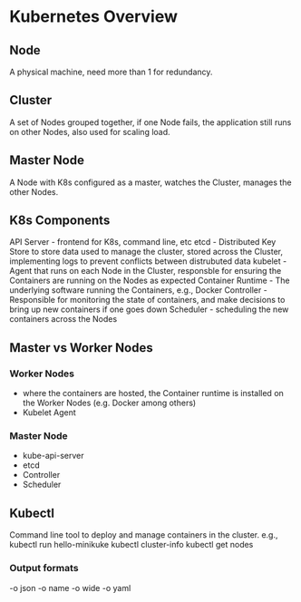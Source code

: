 # Kubernetes Overview

## Node
A physical machine, need more than 1 for redundancy.

## Cluster
A set of Nodes grouped together, if one Node fails, the application still runs on other Nodes, also used for scaling load.

## Master Node
A Node with K8s configured as a master, watches the Cluster, manages the other Nodes.

## K8s Components
API Server - frontend for K8s, command line, etc
etcd - Distributed Key Store to store data used to manage the cluster, stored across the Cluster, implementing logs to prevent conflicts between distrubuted data
kubelet - Agent that runs on each Node in the Cluster, responsble for ensuring the Containers are running on the Nodes as expected
Container Runtime - The underlying software running the Containers, e.g., Docker
Controller - Responsible for monitoring the state of containers, and make decisions to bring up new containers if one goes down
Scheduler - scheduling the new containers across the Nodes

## Master vs Worker Nodes
### Worker Nodes
 - where the containers are hosted, the Container runtime is installed on the Worker Nodes (e.g. Docker among others)
 - Kubelet Agent

### Master Node
 - kube-api-server
 - etcd
 - Controller
 - Scheduler

## Kubectl
Command line tool to deploy and manage containers in the cluster.
e.g., kubectl run hello-minikuke
 kubectl cluster-info
 kubectl get nodes

### Output formats
-o json
-o name
-o wide
-o yaml

